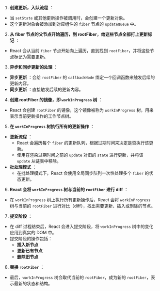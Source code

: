 
1. **创建更新，入队流程** ：

* 当 `setState` 或其他更新操作被调用时，会创建一个更新对象。
* 这个更新对象会被添加到对应组件的 `fiber` 节点的 `updateQueue` 中。

2. **从 fiber 节点的父节点开始遍历，到 rootFiber，给这些节点全部打上更新标记** ：

* React 会从当前 `fiber` 节点开始向上遍历，直到找到 `rootFiber`，并将这些节点标记为需要更新。

3. **异步和同步更新的处理** ：

* **异步更新** ：会给 `rootFiber` 的 `callbackNode` 绑定一个回调函数来触发后续的更新内容。
* **同步更新** ：直接触发后续的更新内容。

4. **创建 rootFiber 的镜像，即 `workInProgress` 树** ：

* React 会创建 `rootFiber` 的镜像，这个镜像被称为 `workInProgress` 树，用来表示当前更新操作的工作节点树。

5. **在 `workInProgress` 树执行所有的更新操作** ：

* **更新流程** ：
  * React 会遍历每个 `fiber` 的更新队列，根据过期时间来决定是否执行该更新。
  * 使用在渲染过期时间之前的 `update` 对旧的 `state` 进行更新，并将该 `update` 从链表中移除。
* **批处理模式** ：
  * 在批处理模式下，React 会使用全局同步队列一次性处理多个 `fiber` 的状态更新。

6. **React 会将 `workInProgress` 树与当前的 `rootFiber` 进行 diff** ：

* 在 `workInProgress` 树上执行所有更新操作后，React 会将 `workInProgress` 树与当前的 `rootFiber` 进行对比（diff），找出需要更新、插入或删除的节点。

7. **提交阶段** ：

* 在 diff 过程结束后，React 会进入提交阶段，将 `workInProgress` 树中的变化应用到真实的 DOM 中。
* 提交阶段的操作包括：
  * **插入新节点**
  * **更新已有节点**
  * **删除旧节点**

8. **替换 `rootFiber`** ：

* 最后，`workInProgress` 树会取代当前的 `rootFiber`，成为新的 `rootFiber`，表示最新的状态和结构。
